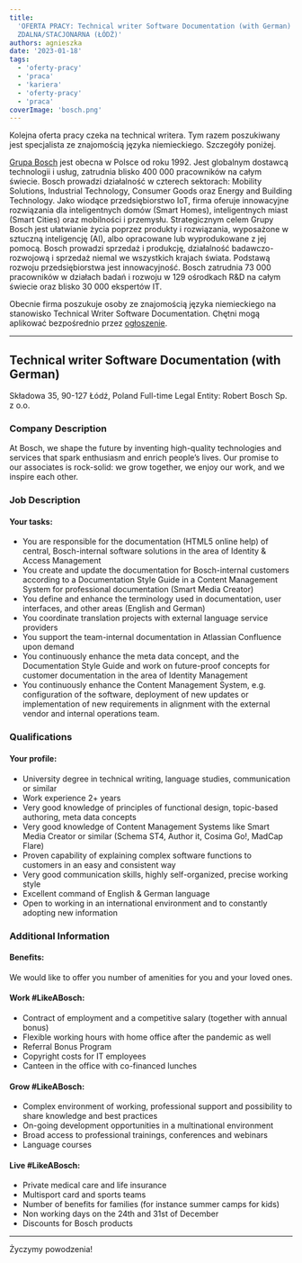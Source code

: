 ```yaml
---
title:
  'OFERTA PRACY: Technical writer Software Documentation (with German) [BOSCH] -
  ZDALNA/STACJONARNA (ŁÓDŹ)'
authors: agnieszka
date: '2023-01-18'
tags:
  - 'oferty-pracy'
  - 'praca'
  - 'kariera'
  - 'oferty-pracy'
  - 'praca'
coverImage: 'bosch.png'
---
```


Kolejna oferta pracy czeka na technical writera. Tym razem poszukiwany jest
specjalista ze znajomością języka niemieckiego. Szczegóły poniżej.

<!--truncate-->

[Grupa Bosch](https://www.bosch.pl/) jest obecna w Polsce od roku 1992. Jest
globalnym dostawcą technologii i usług, zatrudnia blisko 400 000 pracowników na
całym świecie. Bosch prowadzi działalność w czterech sektorach: Mobility
Solutions, Industrial Technology, Consumer Goods oraz Energy and Building
Technology. Jako wiodące przedsiębiorstwo IoT, firma oferuje innowacyjne
rozwiązania dla inteligentnych domów (Smart Homes), inteligentnych miast (Smart
Cities) oraz mobilności i przemysłu. Strategicznym celem Grupy Bosch jest
ułatwianie życia poprzez produkty i rozwiązania, wyposażone w sztuczną
inteligencję (AI), albo opracowane lub wyprodukowane z jej pomocą. Bosch
prowadzi sprzedaż i produkcję, działalność badawczo-rozwojową i sprzedaż niemal
we wszystkich krajach świata. Podstawą rozwoju przedsiębiorstwa jest
innowacyjność. Bosch zatrudnia 73 000 pracowników w działach badań i rozwoju w
129 ośrodkach R&D na całym świecie oraz blisko 30 000 ekspertów IT.

Obecnie firma poszukuje osoby ze znajomością języka niemieckiego na stanowisko
Technical Writer Software Documentation. Chętni mogą aplikować bezpośrednio
przez
[ogłoszenie](https://jobs.smartrecruiters.com/BoschGroup/743999865583271-technical-writer-software-documentation-with-german-).

---

## Technical writer Software Documentation (with German)

Składowa 35, 90-127 Łódź, Poland Full-time Legal Entity: Robert Bosch Sp. z o.o.

### Company Description

At Bosch, we shape the future by inventing high-quality technologies and
services that spark enthusiasm and enrich people’s lives. Our promise to our
associates is rock-solid: we grow together, we enjoy our work, and we inspire
each other.

### Job Description

#### Your tasks:

- You are responsible for the documentation (HTML5 online help) of central,
  Bosch-internal software solutions in the area of Identity & Access Management
- You create and update the documentation for Bosch-internal customers according
  to a Documentation Style Guide in a Content Management System for professional
  documentation (Smart Media Creator)
- You define and enhance the terminology used in documentation, user interfaces,
  and other areas (English and German)
- You coordinate translation projects with external language service providers
- You support the team-internal documentation in Atlassian Confluence upon
  demand
- You continuously enhance the meta data concept, and the Documentation Style
  Guide and work on future-proof concepts for customer documentation in the area
  of Identity Management
- You continuously enhance the Content Management System, e.g. configuration of
  the software, deployment of new updates or implementation of new requirements
  in alignment with the external vendor and internal operations team.

### Qualifications

#### Your profile:

- University degree in technical writing, language studies, communication or
  similar
- Work experience 2+ years
- Very good knowledge of principles of functional design, topic-based authoring,
  meta data concepts
- Very good knowledge of Content Management Systems like Smart Media Creator or
  similar (Schema ST4, Author it, Cosima Go!, MadCap Flare)
- Proven capability of explaining complex software functions to customers in an
  easy and consistent way
- Very good communication skills, highly self-organized, precise working style
- Excellent command of English & German language
- Open to working in an international environment and to constantly adopting new
  information

### Additional Information

#### Benefits:

We would like to offer you number of amenities for you and your loved ones.

#### Work #LikeABosch:

- Contract of employment and a competitive salary (together with annual bonus)
- Flexible working hours with home office after the pandemic as well
- Referral Bonus Program
- Copyright costs for IT employees
- Canteen in the office with co-financed lunches

#### Grow #LikeABosch:

- Complex environment of working, professional support and possibility to share
  knowledge and best practices
- On-going development opportunities in a multinational environment
- Broad access to professional trainings, conferences and webinars
- Language courses

#### Live #LikeABosch:

- Private medical care and life insurance
- Multisport card and sports teams
- Number of benefits for families (for instance summer camps for kids)
- Non working days on the 24th and 31st of December
- Discounts for Bosch products

---

Życzymy powodzenia!

